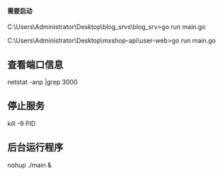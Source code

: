 #### 需要启动
<!-- grpc 服务 -->
C:\Users\Administrator\Desktop\blog_srvs\blog_srv>go run main.go
<!-- web api 服务 -->
C:\Users\Administrator\Desktop\mxshop-api\user-web>go run main.go


## 查看端口信息
netstat -anp |grep 3000

## 停止服务
kill -9 PID

## 后台运行程序
nohup ./main &